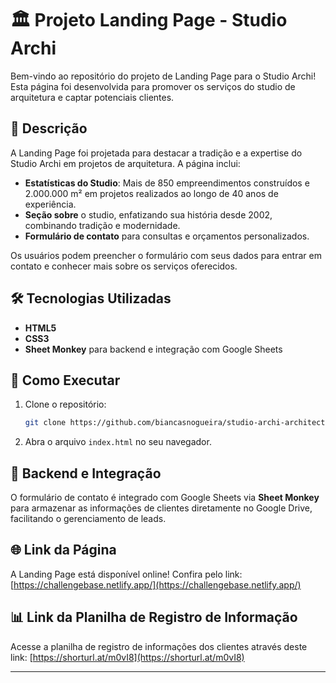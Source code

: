 # 🏛️ Projeto Landing Page - Studio Archi

Bem-vindo ao repositório do projeto de Landing Page para o Studio Archi! Esta página foi desenvolvida para promover os serviços do studio de arquitetura e captar potenciais clientes.

## 📄 Descrição

A Landing Page foi projetada para destacar a tradição e a expertise do Studio Archi em projetos de arquitetura. A página inclui:

- **Estatísticas do Studio**: Mais de 850 empreendimentos construídos e 2.000.000 m² em projetos realizados ao longo de 40 anos de experiência.
- **Seção sobre** o studio, enfatizando sua história desde 2002, combinando tradição e modernidade.
- **Formulário de contato** para consultas e orçamentos personalizados.

Os usuários podem preencher o formulário com seus dados para entrar em contato e conhecer mais sobre os serviços oferecidos.

## 🛠 Tecnologias Utilizadas

- **HTML5**
- **CSS3**
- **Sheet Monkey** para backend e integração com Google Sheets

## 🚀 Como Executar

1. Clone o repositório:
    ```bash
    git clone https://github.com/biancasnogueira/studio-archi-architecture-landing-page.git
    ```
2. Abra o arquivo `index.html` no seu navegador.

## 🔗 Backend e Integração

O formulário de contato é integrado com Google Sheets via **Sheet Monkey** para armazenar as informações de clientes diretamente no Google Drive, facilitando o gerenciamento de leads.

## 🌐 Link da Página

A Landing Page está disponível online! Confira pelo link: [https://challengebase.netlify.app/](https://challengebase.netlify.app/)

## 📊 Link da Planilha de Registro de Informação

Acesse a planilha de registro de informações dos clientes através deste link: [https://shorturl.at/m0vI8](https://shorturl.at/m0vI8)

---
